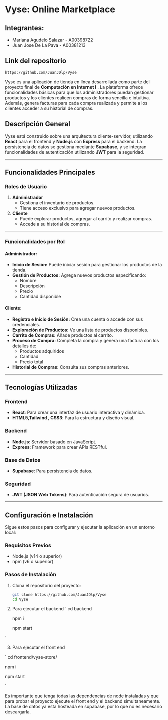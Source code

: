 # Vyse: Online Marketplace

## Integrantes: 

- Mariana Agudelo Salazar - A00398722 
- Juan Jose De La Pava - A00381213

## Link del repositorio

    https://github.com/JuanJDlp/Vyse

Vyse es una aplicación de tienda en línea desarrollada como parte del proyecto final de **Computación en Internet I** . La plataforma ofrece funcionalidades básicas para que los administradores puedan gestionar productos y los clientes realicen compras de forma sencilla e intuitiva. Además, genera facturas para cada compra realizada y permite a los clientes acceder a su historial de compras.

## Descripción General

Vyse está construido sobre una arquitectura cliente-servidor, utilizando **React** para el frontend y **Node.js** con **Express** para el backend. La persistencia de datos se gestiona mediante **Supabase**, y se integran funcionalidades de autenticación utilizando **JWT** para la seguridad.

---

## Funcionalidades Principales

### Roles de Usuario
1. **Administrador**
   - Gestiona el inventario de productos.
   - Tiene acceso exclusivo para agregar nuevos productos.
2. **Cliente**
   - Puede explorar productos, agregar al carrito y realizar compras.
   - Accede a su historial de compras.

---

### Funcionalidades por Rol
#### Administrador:
- **Inicio de Sesión:** Puede iniciar sesión para gestionar los productos de la tienda.
- **Gestión de Productos:** Agrega nuevos productos especificando:
  - Nombre
  - Descripción
  - Precio
  - Cantidad disponible

#### Cliente:
- **Registro e Inicio de Sesión:** Crea una cuenta o accede con sus credenciales.
- **Exploración de Productos:** Ve una lista de productos disponibles.
- **Carrito de Compras:** Añade productos al carrito.
- **Proceso de Compra:** Completa la compra y genera una factura con los detalles de:
  - Productos adquiridos
  - Cantidad
  - Precio total
- **Historial de Compras:** Consulta sus compras anteriores.

---

## Tecnologías Utilizadas

### Frontend
- **React**: Para crear una interfaz de usuario interactiva y dinámica.
- **HTML5,Tailwind , CSS3**: Para la estructura y diseño visual.

### Backend
- **Node.js**: Servidor basado en JavaScript.
- **Express**: Framework para crear APIs RESTful.

### Base de Datos
- **Supabase**: Para persistencia de datos.

### Seguridad
- **JWT (JSON Web Tokens)**: Para autenticación segura de usuarios.

---

## Configuración e Instalación

Sigue estos pasos para configurar y ejecutar la aplicación en un entorno local:

### Requisitos Previos
- Node.js (v14 o superior)
- npm (v6 o superior)

### Pasos de Instalación
1. Clona el repositorio del proyecto:
   ```bash
   git clone https://github.com/JuanJDlp/Vyse
   cd Vyse

2. Para ejecutar el backend 
`
    cd backend

    npm i

    npm start

`

3. Para ejecutar el front end

`
cd frontend/vyse-store/

npm i

npm start

`

Es importante que tenga todas las dependencias de node instaladas y que para probar el proyecto ejecute el front end y el backend simultaneamente. La base de datos ya esta hosteada en supabase, por lo que no es necesario descargarla.